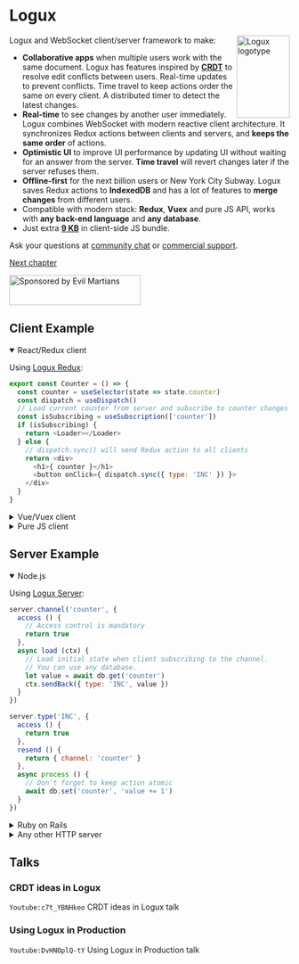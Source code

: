 # Logux

<img align="right" width="95" height="148" title="Logux logotype"
     src="https://logux.io/branding/logotype.svg">

Logux and WebSocket client/server framework to make:

* **Collaborative apps** when multiple users work with the same document. Logux has features inspired by **[CRDT]** to resolve edit conflicts between users. Real-time updates to prevent conflicts. Time travel to keep actions order the same on every client. A distributed timer to detect the latest changes.
* **Real-time** to see changes by another user immediately. Logux combines WebSocket with modern reactive client architecture. It synchronizes Redux actions between clients and servers, and **keeps the same order** of actions.
* **Optimistic UI** to improve UI performance by updating UI without waiting for an answer from the server. **Time travel** will revert changes later if the server refuses them.
* **Offline-first** for the next billion users or New York City Subway. Logux saves Redux actions to **IndexedDB** and has a lot of features to **merge changes** from different users.
* Compatible with modern stack: **Redux**, **Vuex** and pure JS API, works with **any back-end language** and **any database**.
* Just extra [**9 KB**] in client-side JS bundle.

Ask your questions at [community chat] or [commercial support].

[Next chapter](./guide/starting/choosing-architecture.md)

[commercial support]: mailto:logux@evilmartians.com
[community chat]: https://gitter.im/logux/logux
[**9 kB**]: https://github.com/logux/client/blob/master/package.json#L87-L90
[CRDT]: https://slides.com/ai/crdt

<a href="https://evilmartians.com/?utm_source=logux-docs">
  <img src="https://evilmartians.com/badges/sponsored-by-evil-martians.svg"
       alt="Sponsored by Evil Martians" width="236" height="54">
</a>


## Client Example

<details open><summary>React/Redux client</summary>

Using [Logux Redux](https://github.com/logux/redux/):

```js
export const Counter = () => {
  const counter = useSelector(state => state.counter)
  const dispatch = useDispatch()
  // Load current counter from server and subscribe to counter changes
  const isSubscribing = useSubscription(['counter'])
  if (isSubscribing) {
    return <Loader></Loader>
  } else {
    // dispatch.sync() will send Redux action to all clients
    return <div>
      <h1>{ counter }</h1>
      <button onClick={ dispatch.sync({ type: 'INC' }) }>
    </div>
  }
}
```

</details>
<details><summary>Vue/Vuex client</summary>

Using [Logux Vuex](https://github.com/logux/vuex/):

```html
<template>
  <div v-if="isSubscribing">
    <h1>Loading</h1>
  </div>
  <div v-else>
    <h1>{{ counter }}</h1>
    <button @click="increment" />
  </div>
</template>

<script>
import { subscriptionMixin } from '@logux/vuex'

export default {
  name: 'Counter',
  mixins: [subscriptionMixin],
  computed: {
    // Retrieve counter state from store
    counter () {
      return this.$store.state.counter
    },
    // Load current counter from server and subscribe to counter changes
    channels () {
      return ['counter']
    }
  },
  methods: {
    increment () {
      // Send action to the server and all tabs in this browser
      this.$store.commit.sync({ type: 'INC' })
    }
  }
}
</script>
```

</details>
<details><summary>Pure JS client</summary>

You can use [Logux Client](https://github.com/logux/client/) API with any framework:

```js
log.on('add', (action, meta) => {
  if (action.type === 'INC') {
    counter.innerHTML = parseInt(counter.innerHTML) + 1
  }
})

increase.addEventListener('click', () => {
  log.add({ type: 'INC' }, { sync: true })
})

loading.classList.add('is-show')
log
  .add({ type: 'logux/subscribe' channel: 'counter' }, { sync: true })
  .then(meta => {
    const unbind = log.on('add', action => {
      if (action.type === 'logux/processed' && action.id === meta.id) {
        loading.classList.remove('is-show')
        unbind()
      }
    })
  })
```

</details>


## Server Example

<details open><summary>Node.js</summary>

Using [Logux Server](https://github.com/logux/server/):

```js
server.channel('counter', {
  access () {
    // Access control is mandatory
    return true
  },
  async load (ctx) {
    // Load initial state when client subscribing to the channel.
    // You can use any database.
    let value = await db.get('counter')
    ctx.sendBack({ type: 'INC', value })
  }
})

server.type('INC', {
  access () {
    return true
  },
  resend () {
    return { channel: 'counter' }
  },
  async process () {
    // Don’t forget to keep action atomic
    await db.set('counter', 'value += 1')
  }
})
```

</details>
<details><summary>Ruby on Rails</summary>

[`logux_rails`](https://github.com/logux/logux_rails/) gem with the Logux WebSocket proxy server.

```ruby
# app/logux/channels/counter.rb
module Channels
  class Counter < Logux::ChannelController
    def initial_data
      [{ type: 'INC', value: db.counter }]
    end
  end
end
```

```ruby
# app/logux/actions/inc.rb
module Actions
  class Inc < Logux::ActionController
    def inc
      # Don’t forget to keep action atomic
      db.update_counter! 'value += 1'
    end
  end
end
```

```ruby
# app/logux/policies/channels/counter.rb
module Policies
  module Channels
    class Counter < Policies::Base
      # Access control is mandatory. API was designed to make it harder to write dangerous code.
      def subscribe?
        true
      end
    end
  end
end
```

```ruby
# app/logux/policies/actions/inc.rb
module Policies
  module Actions
    class inc < Policies::Base
      def inc?
        true
      end
    end
  end
end
```

</details>
<details><summary>Any other HTTP server</summary>

You can use any HTTP server with Logux WebSocket proxy server. Here is a PHP-like pseudocode example:

```php
<?php
$req = json_decode(file_get_contents('php://input'), true);
if ($req['password'] == LOGUX_PASSWORD) {
  foreach ($req['commands'] as $command) {
    if ($command[0] == 'action') {
      $action = $command[1];
      $meta = $command[2];

      if ($action['type'] == 'logux/subscribe') {
        echo '[["approved"],';
        $value = $db->getCounter();
        send_json_http_post(LOGUX_HOST, [
          'password' => LOGUX_PASSWORD,
          'version' => 1,
          'commands' => [
            [
              'action',
              ['type' => 'INC', 'value' => $value],
              ['clients' => get_client_id($meta['id'])]
            ]
          ]
        ]);
        echo '["processed"]]';

      } elseif ($action['type'] == 'inc') {
        $db->updateCounter('value += 1');
        echo '[["approved"],["processed"]]';
      }
    }
  }
}
```

</details>


## Talks

### CRDT ideas in Logux

`Youtube:c7t_YBNHkeo` CRDT ideas in Logux talk


### Using Logux in Production

`Youtube:DvHNOplQ-tY` Using Logux in Production talk
